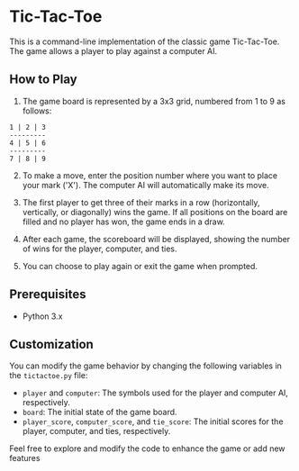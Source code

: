 
# Tic-Tac-Toe

This is a command-line implementation of the classic game Tic-Tac-Toe. The game allows a player to play against a computer AI.

## How to Play

1. The game board is represented by a 3x3 grid, numbered from 1 to 9 as follows:
```
1 | 2 | 3
---------
4 | 5 | 6
---------
7 | 8 | 9
```

2. To make a move, enter the position number where you want to place your mark ('X'). The computer AI will automatically make its move.

3. The first player to get three of their marks in a row (horizontally, vertically, or diagonally) wins the game. If all positions on the board are filled and no player has won, the game ends in a draw.

4. After each game, the scoreboard will be displayed, showing the number of wins for the player, computer, and ties.

5. You can choose to play again or exit the game when prompted.

## Prerequisites

- Python 3.x



## Customization

You can modify the game behavior by changing the following variables in the `tictactoe.py` file:

- `player` and `computer`: The symbols used for the player and computer AI, respectively.
- `board`: The initial state of the game board.
- `player_score`, `computer_score`, and `tie_score`: The initial scores for the player, computer, and ties, respectively.

Feel free to explore and modify the code to enhance the game or add new features
